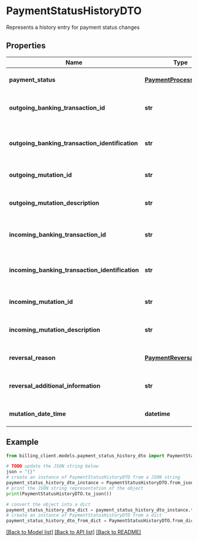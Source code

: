 # PaymentStatusHistoryDTO

Represents a history entry for payment status changes

## Properties

Name | Type | Description | Notes
------------ | ------------- | ------------- | -------------
**payment_status** | [**PaymentProcessStatus**](PaymentProcessStatus.md) | Status of the payment process | [optional] 
**outgoing_banking_transaction_id** | **str** | Identifier of the outgoing banking transaction | [optional] 
**outgoing_banking_transaction_identification** | **str** | Identification of the outgoing banking transaction | [optional] 
**outgoing_mutation_id** | **str** | Identifier of the outgoing mutation | [optional] 
**outgoing_mutation_description** | **str** | Description of the outgoing mutation | [optional] 
**incoming_banking_transaction_id** | **str** | Identifier of the incoming banking transaction | [optional] 
**incoming_banking_transaction_identification** | **str** | Identification of the incoming banking transaction | [optional] 
**incoming_mutation_id** | **str** | Identifier of the incoming mutation | [optional] 
**incoming_mutation_description** | **str** | Description of the incoming mutation | [optional] 
**reversal_reason** | [**PaymentReversalReason**](PaymentReversalReason.md) | Reason for payment reversal | [optional] 
**reversal_additional_information** | **str** | Additional information about the reversal | [optional] 
**mutation_date_time** | **datetime** | Date and time of the mutation | [optional] 

## Example

```python
from billing_client.models.payment_status_history_dto import PaymentStatusHistoryDTO

# TODO update the JSON string below
json = "{}"
# create an instance of PaymentStatusHistoryDTO from a JSON string
payment_status_history_dto_instance = PaymentStatusHistoryDTO.from_json(json)
# print the JSON string representation of the object
print(PaymentStatusHistoryDTO.to_json())

# convert the object into a dict
payment_status_history_dto_dict = payment_status_history_dto_instance.to_dict()
# create an instance of PaymentStatusHistoryDTO from a dict
payment_status_history_dto_from_dict = PaymentStatusHistoryDTO.from_dict(payment_status_history_dto_dict)
```
[[Back to Model list]](../README.md#documentation-for-models) [[Back to API list]](../README.md#documentation-for-api-endpoints) [[Back to README]](../README.md)



